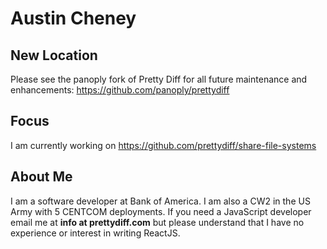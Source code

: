 # Austin Cheney

## New Location
Please see the panoply fork of Pretty Diff for all future maintenance and enhancements: https://github.com/panoply/prettydiff

## Focus
I am currently working on https://github.com/prettydiff/share-file-systems

## About Me
I am a software developer at Bank of America.  I am also a CW2 in the US Army with 5 CENTCOM deployments.  If you need a JavaScript developer email me at **info at prettydiff.com** but please understand that I have no experience or interest in writing ReactJS.

